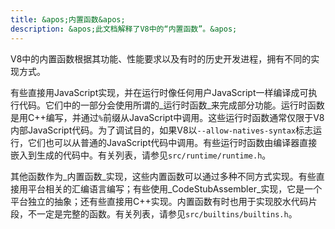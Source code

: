 ```yaml
---
title: &apos;内置函数&apos;
description: &apos;此文档解释了V8中的“内置函数”。&apos;
---
```

V8中的内置函数根据其功能、性能要求以及有时的历史开发进程，拥有不同的实现方式。

有些直接用JavaScript实现，并在运行时像任何用户JavaScript一样编译成可执行代码。它们中的一部分会使用所谓的_运行时函数_来完成部分功能。运行时函数是用C++编写，并通过`%`前缀从JavaScript中调用。这些运行时函数通常仅限于V8内部JavaScript代码。为了调试目的，如果V8以`--allow-natives-syntax`标志运行，它们也可以从普通的JavaScript代码中调用。有些运行时函数由编译器直接嵌入到生成的代码中。有关列表，请参见`src/runtime/runtime.h`。

其他函数作为_内置函数_实现，这些内置函数可以通过多种不同方式实现。有些直接用平台相关的汇编语言编写；有些使用_CodeStubAssembler_实现，它是一个平台独立的抽象；还有些直接用C++实现。内置函数有时也用于实现胶水代码片段，不一定是完整的函数。有关列表，请参见`src/builtins/builtins.h`。
